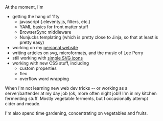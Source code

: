 At the moment, I'm
- getting the hang of 11ty
  - javascript (.eleventy.js, filters, etc.)
  - YAML basics for front matter stuff
  - BrowserSync middleware
  - Nunjucks templating (which is pretty close to Jinja, so that at least is pretty easy)
- working on my [personal website](https://btrem.com/)
- writing articles on svg, microformats, and the music of Lee Perry
- still working with [simple SVG icons](https://github.com/btrem/svg-graphics)
- working with new CSS stuff, including
    - custom properties
    - flex
    - overflow word wrapping

When I'm not learning new web dev tricks -- or working as a
server/bartender at my day job (ok, more often night job!)
I'm in my kitchen fermenting stuff.
Mostly vegetable ferments, but I occasionally attempt cider
and meade.

I'm also spend time gardening, concentrating on vegetables and fruits.
